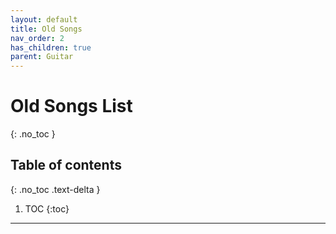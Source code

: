 ```yaml
---
layout: default
title: Old Songs
nav_order: 2
has_children: true
parent: Guitar
---
```


# Old Songs List
{: .no_toc }

## Table of contents
{: .no_toc .text-delta }

1. TOC
{:toc}

---
